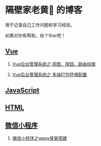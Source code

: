 # 隔壁家老黄🤡 的博客 #
用于记录自己工作问题和学习经验。

如果对你有帮助，给个Star吧！

## [Vue](https://github.com/huanglong6828/blog/issues?utf8=%E2%9C%93&q=vue)
1. [Vue后台管理系统之 视图、按钮、路由权限](https://github.com/huanglong6828/blog/issues/1)

2. [Vue后台管理系统之 多端打包环境配置]()


## [JavaScript](https://github.com/huanglong6828/blog/issues?utf8=%E2%9C%93&q=JavaScript)


## [HTML](https://github.com/huanglong6828/blog/issues?utf8=%E2%9C%93&q=HTML)


## [微信小程序](https://github.com/huanglong6828/blog/issues?utf8=%E2%9C%93&q=wxapp)
1. [微信小程序之wepy骨架搭建]()
